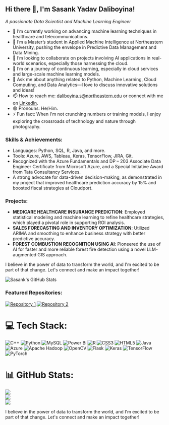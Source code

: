 
<!DOCTYPE html>
<html lang="en">
<head>
<meta charset="UTF-8">
<meta name="viewport" content="width=device-width, initial-scale=1.0">
<title><a href="https://stemettes.org/zine/wp-content/uploads/sites/3/2021/12/ai-gif.gif">Sasank Yadav Daliboyina</a></title>
    
</head>
<body>

<div>
    <h2>Hi there 👋, I'm Sasank Yadav Daliboyina!</h2>
    <p><em>A passionate Data Scientist and Machine Learning Engineer</em></p>
</div>

<section>
    <ul>
        <li>🔭 I’m currently working on advancing machine learning techniques in healthcare and telecommunications.</li>
        <li>🌱 I’m a Master’s student in Applied Machine Intelligence at Northeastern University, pushing the envelope in Predictive Data Management and Data Mining.</li>
        <li>👯 I’m looking to collaborate on projects involving AI applications in real-world scenarios, especially those harnessing the cloud.</li>
        <li>🤔 I’m on a journey of continuous learning, especially in cloud services and large-scale machine learning models.</li>
        <li>💬 Ask me about anything related to Python, Machine Learning, Cloud Computing, and Data Analytics—I love to discuss innovative solutions and ideas!</li>
        <li>📫 How to reach me: <a href="mailto:daliboyina.s@northeastern.edu">daliboyina.s@northeastern.edu</a> or connect with me on <a href="Your-LinkedIn-Profile-URL" target="_blank">LinkedIn</a>.</li>
        <li>😄 Pronouns: He/Him.</li>
        <li>⚡ Fun fact: When I'm not crunching numbers or training models, I enjoy exploring the crossroads of technology and nature through photography.</li>
    </ul>
</section>

<h3>Skills & Achievements:</h3>
<ul>
    <li>Languages: Python, SQL, R, Java, and more.</li>
    <li>Tools: Azure, AWS, Tableau, Keras, TensorFlow, JIRA, Git.</li>
    <li>Recognized with the Azure Fundamentals and DP – 203 Associate Data Engineer Certificate from Microsoft Azure, and a Special Initiative Award from Tata Consultancy Services.</li>
    <li>A strong advocate for data-driven decision-making, as demonstrated in my project that improved healthcare prediction accuracy by 15% and boosted fiscal strategies at Cloudport.</li>
</ul>

<h3>Projects:</h3>
<ul>
    <li><strong>MEDICARE HEALTHCARE INSURANCE PREDICTION</strong>: Employed statistical modeling and machine learning to refine healthcare strategies, which played a pivotal role in supporting ROI analysis.</li>
    <li><strong>SALES FORECASTING AND INVENTORY OPTIMIZATION</strong>: Utilized ARIMA and smoothing to enhance business strategy with better predictive accuracy.</li>
    <li><strong>FOREST COMBUSTION RECOGNITION USING AI</strong>: Pioneered the use of AI for faster and more reliable forest fire detection using a novel LLM-augmented GIS approach.</li>
</ul>

<p>I believe in the power of data to transform the world, and I'm excited to be part of that change. Let's connect and make an impact together!</p>

<!-- GitHub Stats Card - Replace 'username' with your GitHub username -->
<div>
    <img src="https://github-readme-stats.vercel.app/api?username=sasankyadavd99&show_icons=true&theme=radical" alt="Sasank's GitHub Stats">
</div>

<!-- Add links to your featured GitHub Repositories -->
<h3>Featured Repositories:</h3>
<a href="link-to-your-repo-1">
    <img align="center" src="https://github-readme-stats.vercel.app/api/pin/?username=sasankyadavd99&repo=repo-name-1&theme=light" alt="Repository 1">
</a>
<a href="link-to-your-repo-2">
    <img align="center" src="https://github-readme-stats.vercel.app/api/pin/?username=sasankyadavd99&repo=repo-name-2&theme=light" alt="Repository 2">
</a>

</body>
</html>



# 💻 Tech Stack:
![C++](https://img.shields.io/badge/c++-%2300599C.svg?style=flat&logo=c%2B%2B&logoColor=white) ![Python](https://img.shields.io/badge/python-3670A0?style=flat&logo=python&logoColor=ffdd54) ![MySQL](https://img.shields.io/badge/mysql-%2300000f.svg?style=flat&logo=mysql&logoColor=white) ![Power Bi](https://img.shields.io/badge/power_bi-F2C811?style=flat&logo=powerbi&logoColor=black) ![R](https://img.shields.io/badge/r-%23276DC3.svg?style=flat&logo=r&logoColor=white) ![CSS3](https://img.shields.io/badge/css3-%231572B6.svg?style=flat&logo=css3&logoColor=white) ![HTML5](https://img.shields.io/badge/html5-%23E34F26.svg?style=flat&logo=html5&logoColor=white) ![Java](https://img.shields.io/badge/java-%23ED8B00.svg?style=flat&logo=openjdk&logoColor=white) ![Azure](https://img.shields.io/badge/azure-%230072C6.svg?style=flat&logo=microsoftazure&logoColor=white) ![Apache Hadoop](https://img.shields.io/badge/Apache%20Hadoop-66CCFF?style=flat&logo=apachehadoop&logoColor=black) ![OpenCV](https://img.shields.io/badge/opencv-%23white.svg?style=flat&logo=opencv&logoColor=white) ![Flask](https://img.shields.io/badge/flask-%23000.svg?style=flat&logo=flask&logoColor=white) ![Keras](https://img.shields.io/badge/Keras-%23D00000.svg?style=flat&logo=Keras&logoColor=white) ![TensorFlow](https://img.shields.io/badge/TensorFlow-%23FF6F00.svg?style=flat&logo=TensorFlow&logoColor=white) ![PyTorch](https://img.shields.io/badge/PyTorch-%23EE4C2C.svg?style=flat&logo=PyTorch&logoColor=white)
# 📊 GitHub Stats:
![](https://github-readme-stats.vercel.app/api?username=sasankyadavd99&theme=dark&hide_border=true&include_all_commits=true&count_private=false)<br/>
![](https://github-readme-streak-stats.herokuapp.com/?user=sasankyadavd99&theme=dark&hide_border=true)<br/>
![](https://github-readme-stats.vercel.app/api/top-langs/?username=sasankyadavd99&theme=dark&hide_border=true&include_all_commits=true&count_private=false&layout=compact)

<!-- Proudly created with GPRM ( https://gprm.itsvg.in ) -->



I believe in the power of data to transform the world, and I'm excited to be part of that change. Let's connect and make an impact together!





